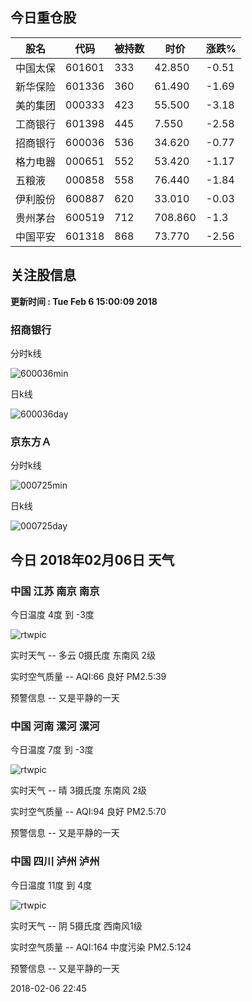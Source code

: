 
## 今日重仓股 

|股名|代码|被持数|时价|涨跌%|
|---|---|---|---|---|
|中国太保|601601|333|42.850|-0.51|
|新华保险|601336|360|61.490|-1.69|
|美的集团|000333|423|55.500|-3.18|
|工商银行|601398|445|7.550|-2.58|
|招商银行|600036|536|34.620|-0.77|
|格力电器|000651|552|53.420|-1.17|
|五粮液|000858|558|76.440|-1.84|
|伊利股份|600887|620|33.010|-0.03|
|贵州茅台|600519|712|708.860|-1.3|
|中国平安|601318|868|73.770|-2.56|

## 关注股信息
**更新时间 : Tue Feb  6 15:00:09 2018**
### 招商银行 
分时k线

![600036min](http://image.sinajs.cn/newchart/min/n/sh600036.gif)

日k线

![600036day](http://image.sinajs.cn/newchart/daily/n/sh600036.gif)

### 京东方Ａ 
分时k线

![000725min](http://image.sinajs.cn/newchart/min/n/sz000725.gif)

日k线

![000725day](http://image.sinajs.cn/newchart/daily/n/sz000725.gif)
## 今日 2018年02月06日 天气
### 中国 江苏 南京 南京

今日温度 4度 到 -3度

![rtwpic](http://app1.showapi.com/weather/icon/night/01.png)

实时天气 -- 多云 0摄氏度 东南风 2级

实时空气质量 -- AQI:66 良好 PM2.5:39

预警信息 -- 又是平静的一天
    
### 中国 河南 漯河 漯河

今日温度 7度 到 -3度

![rtwpic](http://app1.showapi.com/weather/icon/night/00.png)

实时天气 -- 晴 3摄氏度 东南风 2级

实时空气质量 -- AQI:94 良好 PM2.5:70

预警信息 -- 又是平静的一天
    
### 中国 四川 泸州 泸州

今日温度 11度 到 4度

![rtwpic](http://app1.showapi.com/weather/icon/night/02.png)

实时天气 -- 阴 5摄氏度 西南风1级

实时空气质量 -- AQI:164 中度污染 PM2.5:124

预警信息 -- 又是平静的一天
    
2018-02-06 22:45
